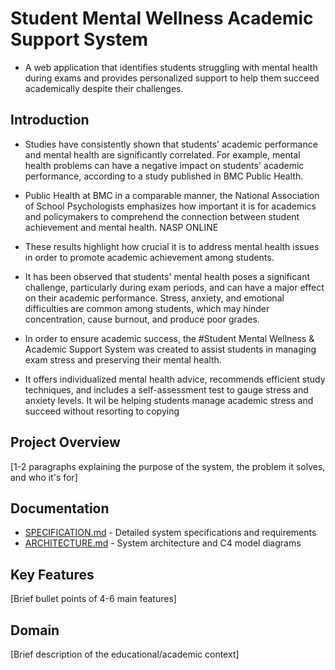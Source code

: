 # Student Mental Wellness Academic Support System
* A web application that identifies students struggling with mental health during exams and provides personalized support to help them succeed academically despite their challenges.
## Introduction
* Studies have consistently shown that students' academic performance and mental health are significantly correlated.  For example, mental health problems can have a negative impact on students' academic performance, according to a study published in BMC Public Health.
  
* Public Health at BMC in a comparable manner, the National Association of School Psychologists emphasizes how important it is for academics and policymakers to comprehend the connection between student achievement and mental health. NASP ONLINE
* These results highlight how crucial it is to address mental health issues in order to promote academic achievement among students.
  
* It has been observed that students' mental health poses a significant challenge, particularly during exam periods, and can have a major effect on their academic performance.  Stress, anxiety, and emotional difficulties are common among students, which may hinder concentration, cause burnout, and produce poor grades.
 
* In order to ensure academic success, the #Student Mental Wellness & Academic Support System was created to assist students in managing exam stress and preserving their mental health.
*  It offers individualized mental health advice, recommends efficient study techniques, and includes a self-assessment test to gauge stress and anxiety levels. It wil be helping students manage academic stress and succeed without resorting to copying


## Project Overview
[1-2 paragraphs explaining the purpose of the system, the problem it solves, and who it's for]

## Documentation
- [SPECIFICATION.md](SPECIFICATION.md) - Detailed system specifications and requirements
- [ARCHITECTURE.md](ARCHITECTURE.md) - System architecture and C4 model diagrams

## Key Features
[Brief bullet points of 4-6 main features]

## Domain
[Brief description of the educational/academic context]
